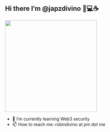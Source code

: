 ## Hi there I’m @japzdivino 👋💻☕

<div id="header" align="left">
  <img src="https://media.giphy.com/media/frSfC5NcmyF7q/giphy.gif" width="300"/>
</div>

- 🌱 I’m currently learning Web3 security
- 📫 How to reach me: robindivino at pm dot me



<!--
**h4nt3rx/h4nt3rx** is a ✨ _special_ ✨ repository because its `README.md` (this file) appears on your GitHub profile.

Here are some ideas to get you started:

- 🔭 I’m currently working on ...
- 🌱 I’m currently learning ...
- 👯 I’m looking to collaborate on ...
- 🤔 I’m looking for help with ...
- 💬 Ask me about ...
- 📫 How to reach me: ...
- 😄 Pronouns: ...
- ⚡ Fun fact: ...
-->
